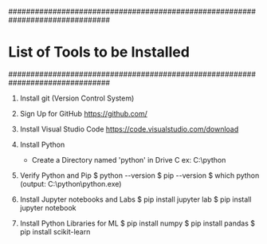 ###############################################################################
# List of Tools to be Installed
###############################################################################

1. Install git (Version Control System)

2. Sign Up for GitHub https://github.com/

3. Install Visual Studio Code https://code.visualstudio.com/download

4. Install Python
    - Create a Directory named 'python' in Drive C  ex: C:\python

5. Verify Python and Pip
       $ python --version
       $ pip --version
       $ which python   (output: C:\python\python.exe)

6. Install Jupyter notebooks and Labs
       $ pip install jupyter lab
       $ pip install jupyter notebook

7. Install Python Libraries for ML
       $ pip install numpy
       $ pip install pandas
       $ pip install scikit-learn
